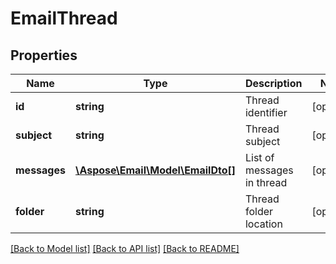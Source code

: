 # EmailThread

## Properties
Name | Type | Description | Notes
------------ | ------------- | ------------- | -------------
**id** | **string** | Thread identifier | [optional] 
**subject** | **string** | Thread subject | [optional] 
**messages** | [**\Aspose\Email\Model\EmailDto[]**](EmailDto.md) | List of messages in thread | [optional] 
**folder** | **string** | Thread folder location | [optional] 



[[Back to Model list]](README.md#documentation-for-models) [[Back to API list]](README.md#documentation-for-api-endpoints) [[Back to README]](README.md)


